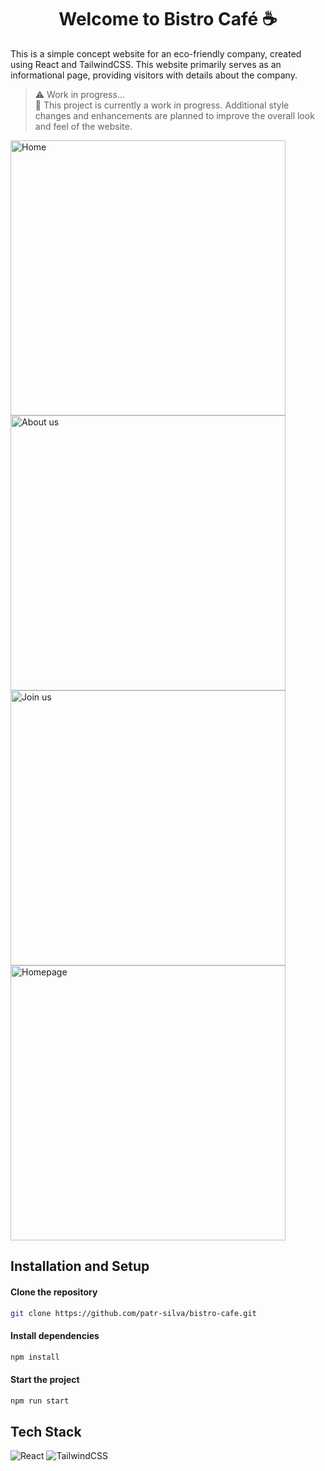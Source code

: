 <h1 align="center">Welcome to Bistro Café ☕</h1>

This is a simple concept website for an eco-friendly company, created using React and TailwindCSS. This website primarily serves as an informational page, providing visitors with details about the company. 
> 
> ⚠️ Work in progress...
> <br/>
> 🚧 This project is currently a work in progress. Additional style changes and enhancements are planned to improve the overall look and feel of the website.

<div>
<img width="440" alt="Home" src="https://github.com/user-attachments/assets/ab59259e-9e1f-47f3-bcfa-84310333b629">
<img width="440" alt="About us" src="https://github.com/user-attachments/assets/48705df5-5bc6-445c-839d-99bec4a16da2">
<img width="440" alt="Join us" src="https://github.com/user-attachments/assets/6b3a5f79-9d06-48db-909f-abb74ed180ce">
<img width="440" alt="Homepage" src="https://github.com/user-attachments/assets/a33fee4a-3140-46db-b0cd-d29025cab2a2">
</div>

## Installation and Setup

#### Clone the repository
```sh
git clone https://github.com/patr-silva/bistro-cafe.git
```

#### Install dependencies
```sh
npm install
```

#### Start the project
```sh
npm run start
```


## Tech Stack

![React](https://img.shields.io/badge/react-%2320232a.svg?style=plastic&logo=react&logoColor=%2361DAFB) ![TailwindCSS](https://img.shields.io/badge/tailwindcss-%2338B2AC.svg?style=plastic&logo=tailwind-css&logoColor=white)
